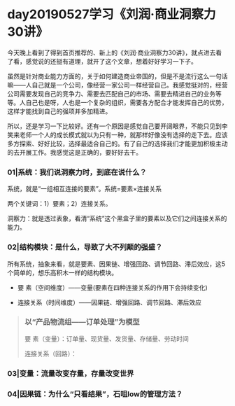 # day20190527学习《刘润·商业洞察力30讲》

今天晚上看到了得到首页推荐的、新上的《刘润·商业洞察力30讲》，就点进去看了看，感觉说的还挺有道理，就开了这个文章，想着好好学习一下子。

虽然是针对商业能力方面的，关于如何建造商业帝国的，但是不是流行这么一句话嘛——人自己就是一个公司，像经营一家公司一样经营自己。我感觉挺对的，经营公司需要发现自己的竞争力、需要去匹配自己的市场、需要去精进自己的业务等等。人自己也是呀，人也是一个复杂的组织，需要各方配合才能发挥自己的优势，这样才能找到自己的强项并多加精进。

所以，还是学习一下比较好。还有一个原因是感觉自己要开阔眼界，不能只见到李笑来老师一个人的成长模式就以为只有一种，就那样好像没有选择的走下去。应该多方探索、好好比较，选择最适合自己的。有了自己的选择我们才能更加积极主动的去开展工作。我感觉这是正确的，要好好去干。

### 01|系统：我们说洞察力时，到底在说什么？

系统，就是“一组相互连接的要素”。系统=要素×连接关系

两个关键词：1）要素；2）连接关系。

洞察力：就是透过表象，看清“系统”这个黑盒子里的要素以及它们之间连接关系的能力。

### 02|结构模块：是什么，导致了大不列颠的强盛？

所有系统，抽象来看，就是要素、因果链、增强回路、调节回路、滞后效应，这5个简单的，想乐高积木一样的结构模块。

- 要    素（空间维度）——变量(要素在四种连接关系的作用下会持续变化)

- 连接关系（时间维度）——因果链、增强回路、调节回路、滞后效应

> ### 以“产品物流组——订单处理”为模型
> 
> 要    素（变量）：订单量、现货量、发货量、存储量、劳动时间
> 
> 连接关系（回路）：
> 
> 
> 

### 03|变量：流量改变存量，存量改变世界

### 04|因果链：为什么“只看结果”，石咀low的管理方法？
